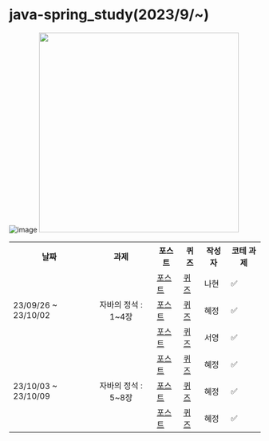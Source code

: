 # java-spring_study(2023/9/~)
![image](https://github.com/hyezg/java-spring_study/assets/112006114/1c6a2309-fa38-4c97-9c17-fa8a2a3c6199)
<img src="https://github.com/hyezg/java-spring_study/assets/112006114/1c6a2309-fa38-4c97-9c17-fa8a2a3c6199" height="400">
<table>
<tbody>
  <tr>
    <th>날짜</th>
    <th>과제</th>
    <th>포스트</th>
    <th>퀴즈</th>
    <th>작성자</th>
    <th>코테 과제</th>
  </tr>
 
  <tr>
    <td rowspan="3" align="3">23/09/26 ~ 23/10/02</td>
    <td rowspan="3" align="center">자바의 정석 : 1~4장 </td>
    <td><a href="https://www.notion.so/inqq/1-10-01-9c08436b1b204f5686b5fb7b4a924aff?pvs=4">포스트</a></td>
    <td><a href="https://www.notion.so/inqq/10-3-10-9-ch05-08-cabc34f9a6854ad7a2f22de1e84b5e19?pvs=4#44120e6c73b84762872616b9094c3d3c">퀴즈</a></td>
    <td>나현</td>
    <td>✅</td>
  </tr>
  
  <tr>
    <td><a href="https://www.notion.so/inqq/9-25-10-1-ch01-04-e960b1c5facd4867821f04ac79a2253f?pvs=4/">포스트</a></td> 
    <td><a href="https://www.notion.so/inqq/10-3-10-9-ch05-08-cabc34f9a6854ad7a2f22de1e84b5e19?pvs=4#44120e6c73b84762872616b9094c3d3c">퀴즈</a></td>
    <td>혜정</td>
    <td>✅</td>
  </tr>
  </tr>
   <tr>
    <td><a href="https://www.notion.so/inqq/1-10-2-1bfb9ee921914ea2aa00c3c4daf8b109?pvs=4">포스트</a></td>
    <td><a href="https://www.notion.so/inqq/10-3-10-9-ch05-08-cabc34f9a6854ad7a2f22de1e84b5e19?pvs=4#44120e6c73b84762872616b9094c3d3c">퀴즈</a></td>
    <td>서영</td>
    <td>✅</td>
  </tr>
  </tr>

  <tr>
    <td rowspan="3" align="3">23/10/03 ~ 23/10/09</td>
    <td rowspan="3" align="center">자바의 정석 : 5~8장</td>
    <td><a href="https://www.notion.so/inqq/9-25-10-1-ch01-04-e960b1c5facd4867821f04ac79a2253f?pvs=4/">포스트</a></td>
     <td><a href="https://www.notion.so/inqq/10-3-10-9-ch05-08-cabc34f9a6854ad7a2f22de1e84b5e19?pvs=4#44120e6c73b84762872616b9094c3d3c">퀴즈</a></td>
    <td>혜정</td>
    <td>✅</td>
  </tr>
  <tr>
    <td><a href="https://www.notion.so/inqq/9-25-10-1-ch01-04-e960b1c5facd4867821f04ac79a2253f?pvs=4/">포스트</a></td>
    <td><a href="https://www.notion.so/inqq/10-3-10-9-ch05-08-cabc34f9a6854ad7a2f22de1e84b5e19?pvs=4#44120e6c73b84762872616b9094c3d3c">퀴즈</a></td>
    <td>혜정</td>
    <td>✅</td>
  </tr>
   <tr>
    <td><a href="https://www.notion.so/inqq/9-25-10-1-ch01-04-e960b1c5facd4867821f04ac79a2253f?pvs=4/">포스트</a></td>
    <td><a href="https://www.notion.so/inqq/10-3-10-9-ch05-08-cabc34f9a6854ad7a2f22de1e84b5e19?pvs=4#44120e6c73b84762872616b9094c3d3c">퀴즈</a></td>
    <td>혜정</td>
    <td>✅</td>
  </tr>

  
</tbody>
